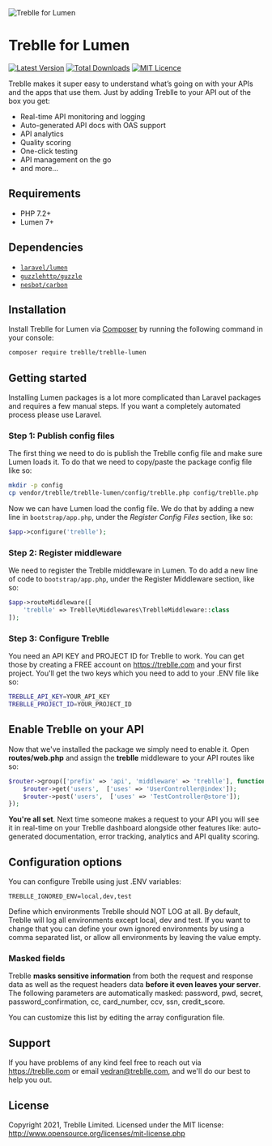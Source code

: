 
<img src="https://d224n10qh3hhwu.cloudfront.net/github/hero-lumen.jpg" alt="Treblle for Lumen" align="center">

# Treblle for Lumen

[![Latest Version](https://img.shields.io/packagist/v/treblle/treblle-lumen)](https://packagist.org/packages/treblle/treblle-lumen)
[![Total Downloads](https://img.shields.io/packagist/dt/treblle/treblle-lumen)](https://packagist.org/packages/treblle/treblle-lumen)
[![MIT Licence](https://img.shields.io/packagist/l/treblle/treblle-lumen)](LICENSE.md)

Treblle makes it super easy to understand what’s going on with your APIs and the apps that use them. Just by adding
Treblle to your API out of the box you get:

* Real-time API monitoring and logging
* Auto-generated API docs with OAS support
* API analytics
* Quality scoring
* One-click testing
* API management on the go
* and more...

## Requirements

* PHP 7.2+
* Lumen 7+

## Dependencies

* [`laravel/lumen`](https://packagist.org/packages/laravel/lumen)
* [`guzzlehttp/guzzle`](https://packagist.org/packages/guzzlehttp/guzzle)
* [`nesbot/carbon`](https://packagist.org/packages/nesbot/carbon)

## Installation

Install Treblle for Lumen via [Composer](http://getcomposer.org/) by running the following command in your console:

```bash
composer require treblle/treblle-lumen
```

## Getting started
Installing Lumen packages is a lot more complicated than Laravel packages and requires a few manual steps. If you want a completely automated process please use Laravel.

### Step 1: Publish config files
The first thing we need to do is publish the Treblle config file and make sure Lumen loads it. To do that we need to copy/paste the package config file like so:

```bash
mkdir -p config
cp vendor/treblle/treblle-lumen/config/treblle.php config/treblle.php
```
Now we can have Lumen load the config file. We do that by adding a new line in `bootstrap/app.php`, under the *Register Config Files* section, like so:

```php
$app->configure('treblle');
```

### Step 2: Register middleware
We need to register the Treblle middleware in Lumen. To do add a new line of code to `bootstrap/app.php`, under the Register Middleware section, like so:
```php
$app->routeMiddleware([
    'treblle' => Treblle\Middlewares\TreblleMiddleware::class
]);
```
### Step 3: Configure Treblle
You need an API KEY and PROJECT ID for Treblle to work. You can get those by creating a FREE account on <https://treblle.com> and your first project. You'll get the two keys which you need to add to your .ENV file like so:

```bash
TREBLLE_API_KEY=YOUR_API_KEY
TREBLLE_PROJECT_ID=YOUR_PROJECT_ID
```

## Enable Treblle on your API

Now that we've installed the package we simply need to enable it. Open **routes/web.php** and assign the **treblle** middleware to your API routes like so:

```php
$router->group(['prefix' => 'api', 'middleware' => 'treblle'], function () use ($router) {
    $router->get('users',  ['uses' => 'UserController@index']);
    $router->post('users',  ['uses' => 'TestController@store']);
});
```
**You're all set**. Next time someone makes a request to your API you will see it in real-time on your Treblle dashboard
alongside other features like: auto-generated documentation, error tracking, analytics and API quality scoring.

## Configuration options

You can configure Treblle using just .ENV variables:

```shell
TREBLLE_IGNORED_ENV=local,dev,test
```

Define which environments Treblle should NOT LOG at all. By default, Treblle will log all environments except local, dev
and test. If you want to change that you can define your own ignored environments by using a comma separated list, or
allow all environments by leaving the value empty.

### Masked fields

Treblle **masks sensitive information** from both the request and response data as well as the request headers data
**before it even leaves your server**. The following parameters are automatically masked: password, pwd, secret,
password_confirmation, cc, card_number, ccv, ssn, credit_score.

You can customize this list by editing the array  configuration file.

## Support

If you have problems of any kind feel free to reach out via <https://treblle.com> or email vedran@treblle.com, and we'll
do our best to help you out.

## License

Copyright 2021, Treblle Limited. Licensed under the MIT license:
http://www.opensource.org/licenses/mit-license.php

